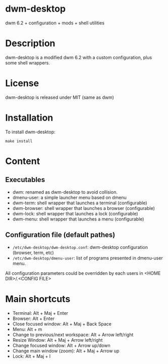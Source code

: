 dwm-desktop
===========

dwm 6.2 + configuration + mods + shell utilities

Description
===========

dwm-desktop is a modified dwm 6.2 with a custom configuration, plus some shell wrappers.

License
=======

dwm-desktop is released under MIT (same as dwm)

Installation
============

To install dwm-desktop:

```
make install
```

Content
=======

Executables
-----------

* dwm: renamed as dwm-desktop to avoid collision.
* dmenu-user: a simple launcher menu based on dmenu
* dwm-term: shell wrapper that launches a terminal (configurable)
* dwm-browser: shell wrapper that launches a browser (configurable)
* dwm-lock: shell wrapper that launches a lock (configurable)
* dwm-menu: shell wrapper that launches a menu (configurable)

Configuration file (default pathes)
-----------------------------------

* `/etc/dwm-desktop/dwm-desktop.conf`: dwm-desktop configuration (browser, term, etc)
* `/etc/dwm-desktop/dmenu-user`: list of programs presented in dmenu-user menu.

All configuration parameters could be overridden by each users in \<HOME DIR\>/.\<CONFIG FILE\>

Main shortcuts
==============

* Terminal: Alt + Maj + Enter
* Browser: Alt + Enter
* Close focused window: Alt + Maj + Back Space
* Menu: Alt + m
* Change to previous/next workspace: Alt + Arrow left/right
* Resize Window: Alt + Maj + Arrow left/right
* Change focused window: Alt + Arrow up/down
* Change main window (zoom): Alt + Maj + Arrow up
* Lock: Alt + Maj + l

